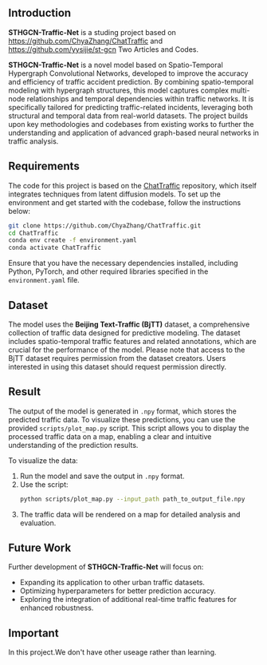 ## Introduction  
**STHGCN-Traffic-Net** is a studing project based on https://github.com/ChyaZhang/ChatTraffic and https://github.com/yysijie/st-gcn Two Articles and Codes.

**STHGCN-Traffic-Net** is a novel model based on Spatio-Temporal Hypergraph Convolutional Networks, developed to improve the accuracy and efficiency of traffic accident prediction. By combining spatio-temporal modeling with hypergraph structures, this model captures complex multi-node relationships and temporal dependencies within traffic networks. It is specifically tailored for predicting traffic-related incidents, leveraging both structural and temporal data from real-world datasets. The project builds upon key methodologies and codebases from existing works to further the understanding and application of advanced graph-based neural networks in traffic analysis.  

## Requirements  
The code for this project is based on the [ChatTraffic](https://github.com/ChyaZhang/ChatTraffic) repository, which itself integrates techniques from latent diffusion models. To set up the environment and get started with the codebase, follow the instructions below:  

```bash  
git clone https://github.com/ChyaZhang/ChatTraffic.git  
cd ChatTraffic  
conda env create -f environment.yaml  
conda activate ChatTraffic  
```  

Ensure that you have the necessary dependencies installed, including Python, PyTorch, and other required libraries specified in the `environment.yaml` file.  

## Dataset  
The model uses the **Beijing Text-Traffic (BjTT)** dataset, a comprehensive collection of traffic data designed for predictive modeling. The dataset includes spatio-temporal traffic features and related annotations, which are crucial for the performance of the model. Please note that access to the BjTT dataset requires permission from the dataset creators. Users interested in using this dataset should request permission directly.  

## Result  
The output of the model is generated in `.npy` format, which stores the predicted traffic data. To visualize these predictions, you can use the provided `scripts/plot_map.py` script. This script allows you to display the processed traffic data on a map, enabling a clear and intuitive understanding of the prediction results.  

To visualize the data:  
1. Run the model and save the output in `.npy` format.  
2. Use the script:  
   ```bash  
   python scripts/plot_map.py --input_path path_to_output_file.npy  
   ```  
3. The traffic data will be rendered on a map for detailed analysis and evaluation.  

## Future Work  
Further development of **STHGCN-Traffic-Net** will focus on:  
- Expanding its application to other urban traffic datasets.  
- Optimizing hyperparameters for better prediction accuracy.  
- Exploring the integration of additional real-time traffic features for enhanced robustness.

## Important
In this project.We don't have other useage rather than learning.

